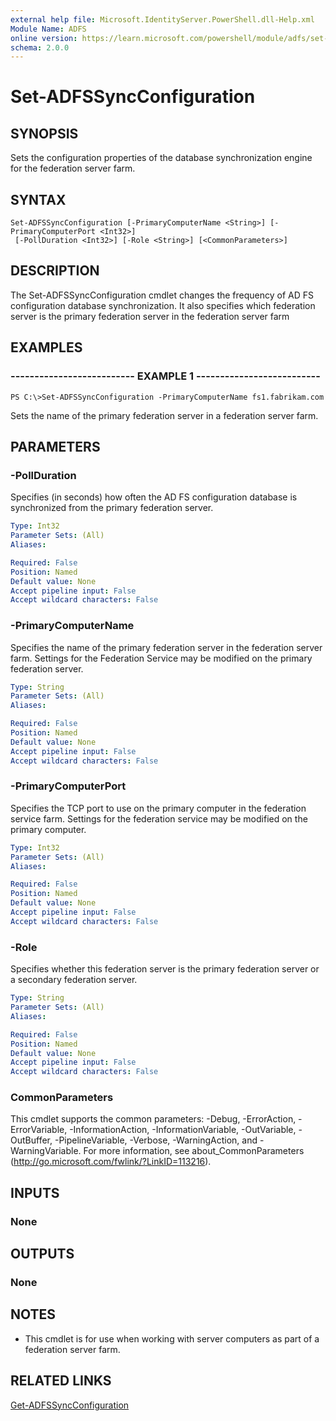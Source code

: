 ```yaml
---
external help file: Microsoft.IdentityServer.PowerShell.dll-Help.xml
Module Name: ADFS
online version: https://learn.microsoft.com/powershell/module/adfs/set-adfssyncconfiguration?view=windowsserver2012-ps&wt.mc_id=ps-gethelp
schema: 2.0.0
---
```


# Set-ADFSSyncConfiguration

## SYNOPSIS
Sets the configuration properties of the database synchronization engine for the federation server farm.

## SYNTAX

```
Set-ADFSSyncConfiguration [-PrimaryComputerName <String>] [-PrimaryComputerPort <Int32>]
 [-PollDuration <Int32>] [-Role <String>] [<CommonParameters>]
```

## DESCRIPTION
The Set-ADFSSyncConfiguration cmdlet changes the frequency of AD FS configuration database synchronization.
It also specifies which federation server is the primary federation server in the federation server farm

## EXAMPLES

### -------------------------- EXAMPLE 1 --------------------------
```
PS C:\>Set-ADFSSyncConfiguration -PrimaryComputerName fs1.fabrikam.com
```

Sets the name of the primary federation server in a federation server farm.

## PARAMETERS

### -PollDuration
Specifies (in seconds) how often the AD FS configuration database is synchronized from the primary federation server.

```yaml
Type: Int32
Parameter Sets: (All)
Aliases: 

Required: False
Position: Named
Default value: None
Accept pipeline input: False
Accept wildcard characters: False
```

### -PrimaryComputerName
Specifies the name of the primary federation server in the federation server farm.
Settings for the Federation Service may be modified on the primary federation server.

```yaml
Type: String
Parameter Sets: (All)
Aliases: 

Required: False
Position: Named
Default value: None
Accept pipeline input: False
Accept wildcard characters: False
```

### -PrimaryComputerPort
Specifies the TCP port to use on the primary computer in the federation service farm.
Settings for the federation service may be modified on the primary computer.

```yaml
Type: Int32
Parameter Sets: (All)
Aliases: 

Required: False
Position: Named
Default value: None
Accept pipeline input: False
Accept wildcard characters: False
```

### -Role
Specifies whether this federation server is the primary federation server or a secondary federation server.

```yaml
Type: String
Parameter Sets: (All)
Aliases: 

Required: False
Position: Named
Default value: None
Accept pipeline input: False
Accept wildcard characters: False
```

### CommonParameters
This cmdlet supports the common parameters: -Debug, -ErrorAction, -ErrorVariable, -InformationAction, -InformationVariable, -OutVariable, -OutBuffer, -PipelineVariable, -Verbose, -WarningAction, and -WarningVariable. For more information, see about_CommonParameters (http://go.microsoft.com/fwlink/?LinkID=113216).

## INPUTS

### None

## OUTPUTS

### None

## NOTES
* This cmdlet is for use when working with server computers as part of a federation server farm.

## RELATED LINKS

[Get-ADFSSyncConfiguration](./Get-ADFSSyncConfiguration.md)

